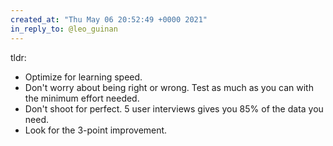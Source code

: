 ```yaml
---
created_at: "Thu May 06 20:52:49 +0000 2021"
in_reply_to: @leo_guinan
---
```


tldr:

- Optimize for learning speed. 
- Don't worry about being right or wrong. Test as much as you can with the minimum effort needed.
- Don't shoot for perfect. 5 user interviews gives you 85% of the data you need.
- Look for the 3-point improvement.